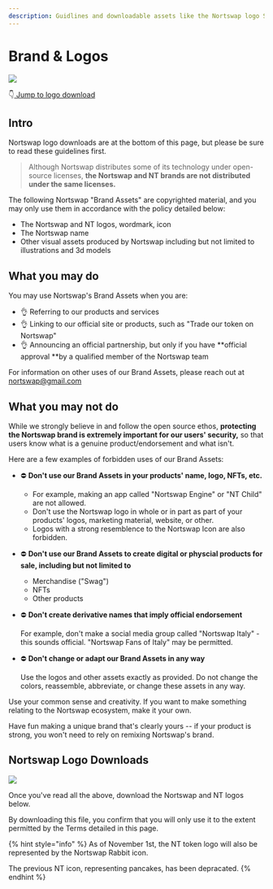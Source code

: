 ```yaml
---
description: Guidlines and downloadable assets like the Nortswap logo SVG
---
```


# Brand & Logos

![](<.gitbook/assets/Frame 6.png>)

👇[ Jump to logo download](brand.md#nortswap-logo-downloads)

## Intro

Nortswap logo downloads are at the bottom of this page, but please be sure to read these guidelines first.

> Although Nortswap distributes some of its technology under open-source licenses, **the Nortswap and NT brands are not distributed under the same licenses.**

The following Nortswap "Brand Assets" are copyrighted material, and you may only use them in accordance with the policy detailed below:

- The Nortswap and NT logos, wordmark, icon
- The Nortswap name
- Other visual assets produced by Nortswap including but not limited to illustrations and 3d models

## What you may do

You may use Nortswap's Brand Assets when you are:

- 👌 Referring to our products and services
- 👌 Linking to our official site or products, such as "Trade our token on Nortswap"
- 👌 Announcing an official partnership, but only if you have **official approval **by a qualified member of the Nortswap team

For information on other uses of our Brand Assets, please reach out at nortswap@gmail.com

## What you may not do

While we strongly believe in and follow the open source ethos, **protecting the Nortswap brand is extremely important for our users' security,** so that users know what is a genuine product/endorsement and what isn't.

Here are a few examples of forbidden uses of our Brand Assets:

- ⛔️ **Don't use our Brand Assets in your products' name, logo, NFTs, etc.**&#x20;
  - For example, making an app called "Nortswap Engine" or "NT Child" are not allowed.
  - Don't use the Nortswap logo in whole or in part as part of your products' logos, marketing material, website, or other.
  - Logos with a strong resemblence to the Nortswap Icon are also forbidden.
- ⛔️ **Don't use our Brand Assets to create digital or physcial products for sale, including but not limited to**
  - Merchandise ("Swag")
  - NFTs
  - Other products
- ⛔️ **Don't create derivative names that imply official endorsement**

  For example, don't make a social media group called "Nortswap Italy" - this sounds official. "Nortswap Fans of Italy" may be permitted.

- ⛔️ **Don't change or adapt our Brand Assets in any way**

  Use the logos and other assets exactly as provided. Do not change the colors, reassemble, abbreviate, or change these assets in any way.

Use your common sense and creativity. If you want to make something relating to the Nortswap ecosystem, make it your own.

Have fun making a unique brand that's clearly yours -- if your product is strong, you won't need to rely on remixing Nortswap's brand.

## Nortswap Logo Downloads

![](<.gitbook/assets/Frame 4.png>)

Once you've read all the above, download the Nortswap and NT logos below.

By downloading this file, you confirm that you will only use it to the extent permitted by the Terms detailed in this page.

{% hint style="info" %}
As of November 1st, the NT token logo will also be represented by the Nortswap Rabbit icon.

The previous NT icon, representing pancakes, has been depracated.
{% endhint %}
